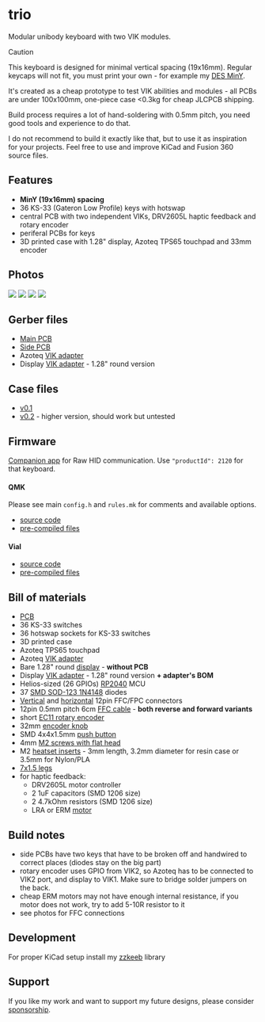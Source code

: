 # trio

Modular unibody keyboard with two VIK modules.

> [!CAUTION]
> This keyboard is designed for minimal vertical spacing (19x16mm). Regular keycaps will not fit, you must print your own - for example my [DES MinY](https://github.com/zzeneg/PseudoMakeMeKeyCapProfiles?tab=readme-ov-file#update-from-zzeneg).
>
> It's created as a cheap prototype to test VIK abilities and modules - all PCBs are under 100x100mm, one-piece case <0.3kg for cheap JLCPCB shipping.
>
> Build process requires a lot of hand-soldering with 0.5mm pitch, you need good tools and experience to do that.
>
> I do not recommend to build it exactly like that, but to use it as inspiration for your projects. Feel free to use and improve KiCad and Fusion 360 source files.

## Features

- **MinY (19x16mm) spacing**
- 36 KS-33 (Gateron Low Profile) keys with hotswap
- central PCB with two independent VIKs, DRV2605L haptic feedback and rotary encoder
- periferal PCBs for keys
- 3D printed case with 1.28" display, Azoteq TPS65 touchpad and 33mm encoder

## Photos

![](./images/1.jpg)
![](./images/2.jpg)
![](./images/3.jpg)
![](./images/4.jpg)

## Gerber files

- [Main PCB](./pcb/production/main.zip)
- [Side PCB](./pcb/production/side.zip)
- Azoteq [VIK adapter](https://github.com/sadekbaroudi/vik/tree/master/pcb/azoteq-tps)
- Display [VIK adapter](https://github.com/zzeneg/vik-display-adapter) - 1.28" round version

## Case files

- [v0.1](./case/main-0.1.stl)
- [v0.2](./case/main-0.1.stl) - higher version, should work but untested

## Firmware

[Companion app](https://github.com/zzeneg/qmk-hid-host) for Raw HID communication. Use `"productId": 2120` for that keyboard.

#### QMK

Please see main `config.h` and `rules.mk` for comments and available options.

- [source code](https://github.com/zzeneg/qmk_firmware/tree/feature/zzeneg/keyboards/stront)
- [pre-compiled files](https://github.com/zzeneg/qmk_firmware/releases/tag/zzeneg)

#### Vial

- [source code](https://github.com/zzeneg/vial-qmk/tree/feature/zzeneg/keyboards/stront)
- [pre-compiled files](https://github.com/zzeneg/vial-qmk/releases/tag/zzeneg)

## Bill of materials

- [PCB](./pcb/production/pcb.zip)
- 36 KS-33 switches
- 36 hotswap sockets for KS-33 switches
- 3D printed case
- Azoteq TPS65 touchpad
- Azoteq [VIK adapter](https://github.com/sadekbaroudi/vik/tree/master/pcb/azoteq-tps)
- Bare 1.28" round [display](https://www.aliexpress.com/item/1005006051175539.html) - **without PCB**
- Display [VIK adapter](https://github.com/zzeneg/vik-display-adapter) - 1.28" round version **+ adapter's BOM**
- Helios-sized (26 GPIOs) [RP2040](https://www.aliexpress.com/item/1005006130019224.html) MCU
- 37 [SMD SOD-123 1N4148](https://www.aliexpress.com/item/1005002882901030.html) diodes
- [Vertical](https://www.aliexpress.com/item/10000000737049.html) and [horizontal](https://www.aliexpress.com/item/4000106123266.html) 12pin FFC/FPC connectors
- 12pin 0.5mm pitch 6cm [FFC cable](https://www.aliexpress.com/item/1005002468369055.html) - **both reverse and forward variants**
- short [EC11 rotary encoder](https://www.aliexpress.com/item/1005002109267228.html)
- 32mm [encoder knob](https://www.aliexpress.com/item/32749414806.html)
- SMD 4x4x1.5mm [push button](https://www.aliexpress.com/item/32802382507.html)
- 4mm [M2 screws with flat head](https://www.aliexpress.com/item/4001248931159.html)
- M2 [heatset inserts](https://www.aliexpress.com/item/1005004624377733.html) - 3mm length, 3.2mm diameter for resin case or 3.5mm for Nylon/PLA
- [7x1.5 legs](https://www.aliexpress.com/item/1005002995402961.html)
- for haptic feedback:
  - DRV2605L motor controller
  - 2 1uF capacitors (SMD 1206 size)
  - 2 4.7kOhm resistors (SMD 1206 size)
  - LRA or ERM [motor](https://docs.qmk.fm/#/feature_haptic_feedback?id=known-supported-hardware)

## Build notes

- side PCBs have two keys that have to be broken off and handwired to correct places (diodes stay on the big part)
- rotary encoder uses GPIO from VIK2, so Azoteq has to be connected to VIK2 port, and display to VIK1. Make sure to bridge solder jumpers on the back.
- cheap ERM motors may not have enough internal resistance, if you motor does not work, try to add 5-10R resistor to it
- see photos for FFC connections

## Development

For proper KiCad setup install my [zzkeeb](https://github.com/zzeneg/zzkeeb/blob/main/README.md#installation) library

## Support

If you like my work and want to support my future designs, please consider [sponsorship](https://github.com/sponsors/zzeneg).
